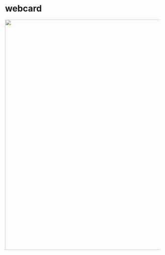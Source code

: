 # webcard
 <div class="row">
    <img src="https://user-images.githubusercontent.com/69755039/146237960-10400c23-c347-42ed-a580-8fe2af525491.png" width="1080" height="750">
    </div>
